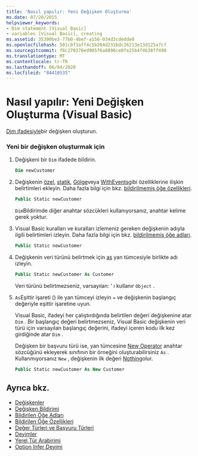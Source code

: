 ```yaml
---
title: 'Nasıl yapılır: Yeni Değişken Oluşturma'
ms.date: 07/20/2015
helpviewer_keywords:
- Dim statement [Visual Basic]
- variables [Visual Basic], creating
ms.assetid: 35300be3-77b0-4bef-a156-034d3cdedde0
ms.openlocfilehash: 501c8f3aff4c5b204d231bdc26213e13d125a7cf
ms.sourcegitcommit: f8c270376ed905f6a8896ce0fe25b4f4b38ff498
ms.translationtype: MT
ms.contentlocale: tr-TR
ms.lasthandoff: 06/04/2020
ms.locfileid: "84410535"
---
```

# <a name="how-to-create-a-new-variable-visual-basic"></a>Nasıl yapılır: Yeni Değişken Oluşturma (Visual Basic)

[Dim ifadesiyle](../../../language-reference/statements/dim-statement.md)bir değişken oluşturun.

### <a name="to-create-a-new-variable"></a>Yeni bir değişken oluşturmak için

1. Değişkeni bir `Dim` ifadede bildirin.

    ```vb
    Dim newCustomer
    ```

2. Değişkenin [özel](../../../language-reference/modifiers/private.md), [statik](../../../language-reference/modifiers/static.md), [Gölge](../../../language-reference/modifiers/shadows.md)veya [WithEvents](../../../language-reference/modifiers/withevents.md)gibi özelliklerine ilişkin belirtimleri ekleyin. Daha fazla bilgi için bkz. [bildirilmemiş öğe özellikleri](../declared-elements/declared-element-characteristics.md).

    ```vb
    Public Static newCustomer
    ```

    `Dim`Bildirimde diğer anahtar sözcükleri kullanıyorsanız, anahtar kelime gerek yoktur.

3. Visual Basic kuralları ve kuralları izlemeniz gereken değişkenin adıyla ilgili belirtimleri izleyin. Daha fazla bilgi için bkz. [bildirilmemiş öğe adları](../declared-elements/declared-element-names.md).

    ```vb
    Public Static newCustomer
    ```

4. Değişkenin veri türünü belirtmek için [as](../../../language-reference/statements/as-clause.md) yan tümcesiyle birlikte adı izleyin.

    ```vb
    Public Static newCustomer As Customer
    ```

    Veri türünü belirtmezseniz, varsayılan: ' ı kullanır `Object` .

5. `As`Eşittir işareti () ile yan tümceyi izleyin `=` ve değişkenin başlangıç değeriyle eşittir işaretine uyun.

    Visual Basic, ifadeyi her çalıştırdığında belirtilen değeri değişkenine atar `Dim` . Bir başlangıç değeri belirtmezseniz, Visual Basic değişkenin veri türü için varsayılan başlangıç değerini, ifadeyi içeren kodu ilk kez girdiğinde atar `Dim` .

    Değişken bir başvuru türü ise, yan tümcesine [New Operator](../../../language-reference/operators/new-operator.md) anahtar sözcüğünü ekleyerek sınıfının bir örneğini oluşturabilirsiniz `As` . Kullanmıyorsanız `New` , değişkenin ilk değeri [Nothing](../../../language-reference/nothing.md)olur.

    ```vb
    Public Static newCustomer As New Customer
    ```

## <a name="see-also"></a>Ayrıca bkz.

- [Değişkenler](index.md)
- [Değişken Bildirimi](variable-declaration.md)
- [Bildirilen Öğe Adları](../declared-elements/declared-element-names.md)
- [Bildirilen Öğe Özellikleri](../declared-elements/declared-element-characteristics.md)
- [Değer Türleri ve Başvuru Türleri](../data-types/value-types-and-reference-types.md)
- [Deyimler](../../../language-reference/statements/index.md)
- [Yerel Tür Arabirimi](local-type-inference.md)
- [Option Infer Deyimi](../../../language-reference/statements/option-infer-statement.md)
